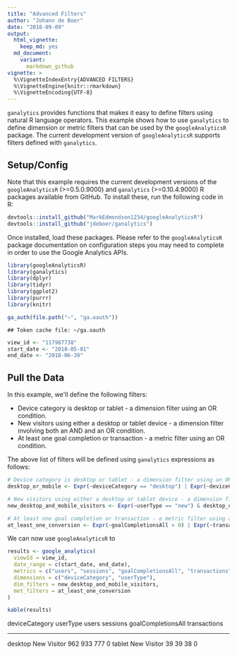```yaml
---
title: "Advanced Filters"
author: "Johann de Boer"
date: "2018-09-09"
output:
  html_vignette:
    keep_md: yes
  md_document:
    variant:
      markdown_github
vignette: >
  %\VignetteIndexEntry{ADVANCED FILTERS}
  %\VignetteEngine{knitr::rmarkdown}
  %\VignetteEncoding{UTF-8}
---
```


`ganalytics` provides functions that makes it easy to define filters using natural R language operators. This example shows how to use `ganalytics` to define dimension or metric filters that can be used by the `googleAnalyticsR` package. The current development version of `googleAnalyticsR` supports filters defined with `ganalytics`.

## Setup/Config

Note that this example requires the current development versions of the `googleAnalyticsR` (>=0.5.0.9000) and `ganalytics` (>=0.10.4.9000) R packages available from GitHub. To install these, run the following code in R:

```r
devtools::install_github("MarkEdmondson1234/googleAnalyticsR")
devtools::install_github("jdeboer/ganalytics")
```

Once installed, load these packages. Please refer to the `googleAnalyticsR` package documentation on configuration steps you may need to complete in order to use the Google Analytics APIs.


```r
library(googleAnalyticsR)
library(ganalytics)
library(dplyr)
library(tidyr)
library(ggplot2)
library(purrr)
library(knitr)

ga_auth(file.path("~", "ga.oauth"))
```

```
## Token cache file: ~/ga.oauth
```

```r
view_id <- "117987738"
start_date <- "2018-05-01"
end_date <- "2018-06-30"
```

## Pull the Data

In this example, we'll define the following filters:
* Device category is desktop or tablet - a dimension filter using an OR condition.
* New visitors using either a desktop or tablet device - a dimension filter involving both an AND and an OR condition.
* At least one goal completion or transaction - a metric filter using an OR condition.

The above list of filters will be defined using `ganalytics` expressions as follows:


```r
# Device category is desktop or tablet - a dimension filter using an OR condition.
desktop_or_mobile <- Expr(~deviceCategory == "desktop") | Expr(~deviceCategory == "tablet")

# New visitors using either a desktop or tablet device - a dimension filter involving both an AND and an OR condition.
new_desktop_and_mobile_visitors <- Expr(~userType == "new") & desktop_or_mobile

# At least one goal completion or transaction - a metric filter using an OR condition.
at_least_one_conversion <- Expr(~goalCompletionsAll > 0) | Expr(~transactions > 0)
```

We can now use `googleAnalyticsR` to 


```r
results <- google_analytics(
  viewId = view_id,
  date_range = c(start_date, end_date),
  metrics = c("users", "sessions", "goalCompletionsAll", "transactions"),
  dimensions = c("deviceCategory", "userType"),
  dim_filters = new_desktop_and_mobile_visitors,
  met_filters = at_least_one_conversion
)
```


```r
kable(results)
```



deviceCategory   userType       users   sessions   goalCompletionsAll   transactions
---------------  ------------  ------  ---------  -------------------  -------------
desktop          New Visitor      962        933                  777              0
tablet           New Visitor       39         39                   38              0

